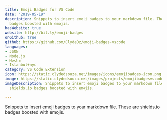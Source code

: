 ```yaml
---
title: Emoji Badges for VS Code
date: "2019-05-19"
description: Snippets to insert emoji badges to your markdown file. These are shields.io
  badges boosted with emojis.
hasWebsite: true
website: http://bit.ly/emoji-badges
onGithub: true
github: https://github.com/ClydeDz/emoji-badges-vscode
languages:
- JSON
- Node.js
- Mocha
- Istanbul+nyc
category: VS Code Extension
icon: https://static.clydedsouza.net/images/icons/emojibadges-icon.png
image: https://static.clydedsouza.net/images/projects/emojibadgesvscode-siteteaser.png
imageDescription: Snippets to insert emoji badges to your markdown file. These are
  shields.io badges boosted with emojis.

---
```

 
Snippets to insert emoji badges to your markdown file. These are shields.io badges boosted with emojis.
 